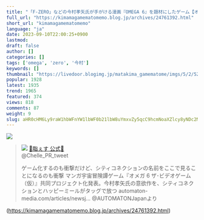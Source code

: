 ```yaml
---
title: "「F-ZERO」などの今村孝矢氏が手がける漫画『OMEGA 6』を題材にしたゲーム【オメガ6 ザ・ビデオゲーム (仮)】シティコネクションがパブリッシングを担当し2024年発売 : まったりきままにゲームまとめも"
full_url: "https://kimamagamematomemo.blog.jp/archives/24761392.html"
short_url: "kimamagamematomemo"
language: "ja"
date: 2023-09-10T22:00:25+0900
lastmod: 
draft: false
author: []
categories: []
tags: ['omega', 'zero', '今村']
keywords: []
thumbnail: "https://livedoor.blogimg.jp/matakima_gamematome/imgs/5/2/523c16b8-s.jpg"
popular: 1928
latest: 1935
trend: 1965
featured: 374
views: 818
comments: 87
weight: 9
slug: aHR0cHM6Ly9raW1hbWFnYW1lbWF0b21lbW8uYmxvZy5qcC9hcmNoaXZlcy8yNDc2MTM5Mi5odG1s
---
```


![](https://livedoor.blogimg.jp/matakima_gamematome/imgs/5/2/523c16b8-s.jpg)

<blockquote id='twibodyEDGAsPZHbw'> <p> <img src='https://livedoor.blogimg.jp/matakima_gamematome/imgs/9/8/98c87d40.jpg'> <a target='_blank' href='https://twitter.com/Chelle_PR_tweet/status/1700349381172719732'>🍙脂ぇす 公式🍙 </a><br> @Chelle_PR_tweet </p> <p id='twitextEDGAsPZHbw'> ゲーム化するのも衝撃だけど、シティコネクションの名前をここで見ることになるのも衝撃 マンガ宇宙冒険譚ゲーム『オメガ 6 ザ･ビデオゲーム（仮）』共同プロジェクト化発表。今村孝矢氏の意欲作を、シティコネクションとハッピーミールがタッグで放つ automaton-media.com/articles/newsj… @AUTOMATONJapanより </p> <p> <a target='_blank' href='https://twitter.com/Chelle_PR_tweet/status/1700349381172719732'></a> </p> </blockquote> 

(https://kimamagamematomemo.blog.jp/archives/24761392.html)
